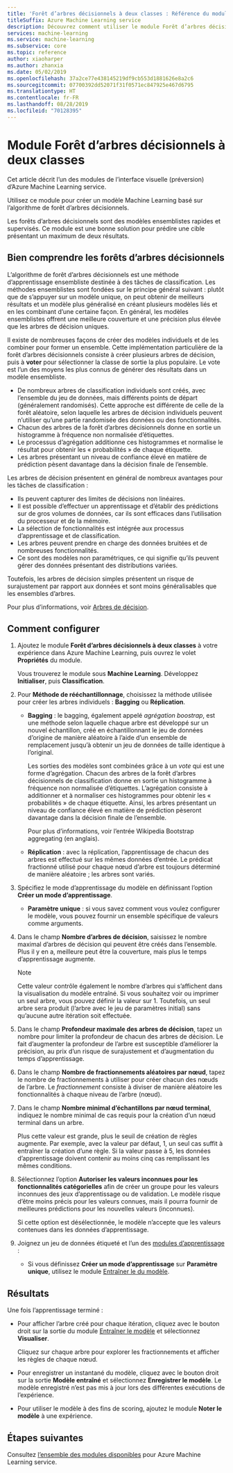 ```yaml
---
title: 'Forêt d’arbres décisionnels à deux classes : Référence du module'
titleSuffix: Azure Machine Learning service
description: Découvrez comment utiliser le module Forêt d’arbres décisionnels à deux classes dans Azure Machine Learning service pour créer un modèle Machine Learning basé sur l’algorithme de forêt d’arbres décisionnels.
services: machine-learning
ms.service: machine-learning
ms.subservice: core
ms.topic: reference
author: xiaoharper
ms.author: zhanxia
ms.date: 05/02/2019
ms.openlocfilehash: 37a2ce77e438145219df9cb553d1881626e8a2c6
ms.sourcegitcommit: 07700392dd52071f31f0571ec847925e467d6795
ms.translationtype: HT
ms.contentlocale: fr-FR
ms.lasthandoff: 08/28/2019
ms.locfileid: "70128395"
---
```

# <a name="two-class-decision-forest-module"></a>Module Forêt d’arbres décisionnels à deux classes

Cet article décrit l’un des modules de l’interface visuelle (préversion) d’Azure Machine Learning service.

Utilisez ce module pour créer un modèle Machine Learning basé sur l’algorithme de forêt d’arbres décisionnels.  

Les forêts d’arbres décisionnels sont des modèles ensemblistes rapides et supervisés. Ce module est une bonne solution pour prédire une cible présentant un maximum de deux résultats. 

## <a name="understanding-decision-forests"></a>Bien comprendre les forêts d’arbres décisionnels

L’algorithme de forêt d’arbres décisionnels est une méthode d’apprentissage ensembliste destinée à des tâches de classification. Les méthodes ensemblistes sont fondées sur le principe général suivant : plutôt que de s’appuyer sur un modèle unique, on peut obtenir de meilleurs résultats et un modèle plus généralisé en créant plusieurs modèles liés et en les combinant d’une certaine façon. En général, les modèles ensemblistes offrent une meilleure couverture et une précision plus élevée que les arbres de décision uniques. 

Il existe de nombreuses façons de créer des modèles individuels et de les combiner pour former un ensemble. Cette implémentation particulière de la forêt d’arbres décisionnels consiste à créer plusieurs arbres de décision, puis à **voter** pour sélectionner la classe de sortie la plus populaire. Le vote est l’un des moyens les plus connus de générer des résultats dans un modèle ensembliste. 

+ De nombreux arbres de classification individuels sont créés, avec l’ensemble du jeu de données, mais différents points de départ (généralement randomisés). Cette approche est différente de celle de la forêt aléatoire, selon laquelle les arbres de décision individuels peuvent n’utiliser qu’une partie randomisée des données ou des fonctionnalités.
+ Chacun des arbres de la forêt d’arbres décisionnels donne en sortie un histogramme à fréquence non normalisée d’étiquettes. 
+ Le processus d’agrégation additionne ces histogrammes et normalise le résultat pour obtenir les « probabilités » de chaque étiquette. 
+ Les arbres présentant un niveau de confiance élevé en matière de prédiction pèsent davantage dans la décision finale de l’ensemble.

Les arbres de décision présentent en général de nombreux avantages pour les tâches de classification :
  
- Ils peuvent capturer des limites de décisions non linéaires.
- Il est possible d’effectuer un apprentissage et d’établir des prédictions sur de gros volumes de données, car ils sont efficaces dans l’utilisation du processeur et de la mémoire.
- La sélection de fonctionnalités est intégrée aux processus d’apprentissage et de classification.  
- Les arbres peuvent prendre en charge des données bruitées et de nombreuses fonctionnalités.  
- Ce sont des modèles non paramétriques, ce qui signifie qu’ils peuvent gérer des données présentant des distributions variées. 

Toutefois, les arbres de décision simples présentent un risque de surajustement par rapport aux données et sont moins généralisables que les ensembles d’arbres.

Pour plus d’informations, voir [Arbres de décision](https://go.microsoft.com/fwlink/?LinkId=403677).  

## <a name="how-to-configure"></a>Comment configurer
  
1.  Ajoutez le module **Forêt d’arbres décisionnels à deux classes** à votre expérience dans Azure Machine Learning, puis ouvrez le volet **Propriétés** du module. 

    Vous trouverez le module sous **Machine Learning**. Développez **Initialiser**, puis **Classification**.  
  
2.  Pour **Méthode de rééchantillonnage**, choisissez la méthode utilisée pour créer les arbres individuels :  **Bagging** ou **Réplication**.  
  
    -   **Bagging** : le bagging, également appelé *agrégation boostrap*, est une méthode selon laquelle chaque arbre est développé sur un nouvel échantillon, créé en échantillonnant le jeu de données d’origine de manière aléatoire à l’aide d’un ensemble de remplacement jusqu’à obtenir un jeu de données de taille identique à l’original.  
  
         Les sorties des modèles sont combinées grâce à un *vote* qui est une forme d’agrégation. Chacun des arbres de la forêt d’arbres décisionnels de classification donne en sortie un histogramme à fréquence non normalisée d’étiquettes. L’agrégation consiste à additionner et à normaliser ces histogrammes pour obtenir les « probabilités » de chaque étiquette. Ainsi, les arbres présentant un niveau de confiance élevé en matière de prédiction pèseront davantage dans la décision finale de l’ensemble.  
  
         Pour plus d’informations, voir l’entrée Wikipedia Bootstrap aggregating (en anglais).  
  
    -   **Réplication** : avec la réplication, l’apprentissage de chacun des arbres est effectué sur les mêmes données d’entrée. Le prédicat fractionné utilisé pour chaque nœud d’arbre est toujours déterminé de manière aléatoire ; les arbres sont variés.   
  
3.  Spécifiez le mode d’apprentissage du modèle en définissant l’option **Créer un mode d’apprentissage**.  
  
    -   **Paramètre unique** : si vous savez comment vous voulez configurer le modèle, vous pouvez fournir un ensemble spécifique de valeurs comme arguments.
  
4.  Dans le champ **Nombre d’arbres de décision**, saisissez le nombre maximal d’arbres de décision qui peuvent être créés dans l’ensemble. Plus il y en a, meilleure peut être la couverture, mais plus le temps d’apprentissage augmente.  
  
    > [!NOTE]
    >  Cette valeur contrôle également le nombre d’arbres qui s’affichent dans la visualisation du modèle entraîné. Si vous souhaitez voir ou imprimer un seul arbre, vous pouvez définir la valeur sur 1. Toutefois, un seul arbre sera produit (l’arbre avec le jeu de paramètres initial) sans qu’aucune autre itération soit effectuée.
  
5.  Dans le champ **Profondeur maximale des arbres de décision**, tapez un nombre pour limiter la profondeur de chacun des arbres de décision. Le fait d’augmenter la profondeur de l’arbre est susceptible d’améliorer la précision, au prix d’un risque de surajustement et d’augmentation du temps d’apprentissage.
  
6.  Dans le champ **Nombre de fractionnements aléatoires par nœud**, tapez le nombre de fractionnements à utiliser pour créer chacun des nœuds de l’arbre. Le *fractionnement* consiste à diviser de manière aléatoire les fonctionnalités à chaque niveau de l’arbre (nœud).
  
7.  Dans le champ **Nombre minimal d’échantillons par nœud terminal**, indiquez le nombre minimal de cas requis pour la création d’un nœud terminal dans un arbre.
  
     Plus cette valeur est grande, plus le seuil de création de règles augmente. Par exemple, avec la valeur par défaut, 1, un seul cas suffit à entraîner la création d’une règle. Si la valeur passe à 5, les données d’apprentissage doivent contenir au moins cinq cas remplissant les mêmes conditions.  
  
8.  Sélectionnez l’option **Autoriser les valeurs inconnues pour les fonctionnalités catégorielles** afin de créer un groupe pour les valeurs inconnues des jeux d’apprentissage ou de validation. Le modèle risque d’être moins précis pour les valeurs connues, mais il pourra fournir de meilleures prédictions pour les nouvelles valeurs (inconnues). 

     Si cette option est désélectionnée, le modèle n’accepte que les valeurs contenues dans les données d’apprentissage.
  
9. Joignez un jeu de données étiqueté et l’un des [modules d’apprentissage](module-reference.md) :  
  
    -   Si vous définissez **Créer un mode d’apprentissage** sur **Paramètre unique**, utilisez le module [Entraîner le du modèle](./train-model.md).  
  
    
## <a name="results"></a>Résultats

Une fois l’apprentissage terminé :

+ Pour afficher l’arbre créé pour chaque itération, cliquez avec le bouton droit sur la sortie du module [Entraîner le modèle](./train-model.md) et sélectionnez **Visualiser**.
  
    Cliquez sur chaque arbre pour explorer les fractionnements et afficher les règles de chaque nœud.

+ Pour enregistrer un instantané du modèle, cliquez avec le bouton droit sur la sortie **Modèle entraîné** et sélectionnez **Enregistrer le modèle**. Le modèle enregistré n’est pas mis à jour lors des différentes exécutions de l’expérience.

+ Pour utiliser le modèle à des fins de scoring, ajoutez le module **Noter le modèle** à une expérience.


## <a name="next-steps"></a>Étapes suivantes

Consultez [l’ensemble des modules disponibles](module-reference.md) pour Azure Machine Learning service. 